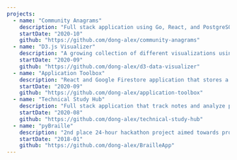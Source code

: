 ```yaml
---
projects:
  - name: "Community Anagrams"
    description: "Full stack application using Go, React, and PostgreSQL to check if two words are anagrams. Displays the top 10 requests made throughout its application lifetime."
    startDate: "2020-10"
    github: "https://github.com/dong-alex/community-anagrams"
  - name: "D3.js Visualizer"
    description: "A growing collection of different visualizations using d3.js complemented with React and TypeScript. Uses a variety of data such as data gathered by myself or randomized."
    startDate: "2020-09"
    github: "https://github.com/dong-alex/d3-data-visualizer"
  - name: "Application Toolbox"
    description: "React and Google Firestore application that stores a personal collection of important URLs and descriptions to reference to when applying for multiple positions."
    startDate: "2020-09"
    github: "https://github.com/dong-alex/application-toolbox"
  - name: "Technical Study Hub"
    description: "Full stack application that track notes and analyze patterns to connect ideas together in Leetcode questions."
    startDate: "2020-08"
    github: "https://github.com/dong-alex/technical-study-hub"
  - name: "pyBraille"
    description: "2nd place 24-hour hackathon project aimed towards providing a cheaper and more mobile solution to handle accessibility."
    startDate: "2018-01"
    github: "https://github.com/dong-alex/BrailleApp"
---
```

